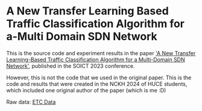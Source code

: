 # A New Transfer Learning Based Traffic Classification Algorithm for a-Multi Domain SDN Network
This is the source code and experiment results in the paper ['A New Transfer Learning-Based Traffic Classification Algorithm for a Multi-Domain SDN Network'](https://dl.acm.org/doi/10.1145/3628797.3628804), published in the SOICT 2023 conference.

However, this is not the code that we used in the original paper. This is the code and results that were created in the NCKH 2024 of HUCE students, which included one original author of the paper (which is me :D)

Raw data: [ETC Data](https://drive.google.com/drive/folders/15mljCBCCjsINtjM3CqB-afy2xZ0Shgp2)
